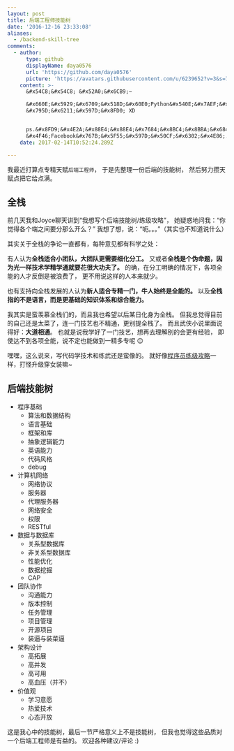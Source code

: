 ```yaml
---
layout: post
title: 后端工程师技能树
date: '2016-12-16 23:33:08'
aliases:
  - /backend-skill-tree
comments:
  - author:
      type: github
      displayName: daya0576
      url: 'https://github.com/daya0576'
      picture: 'https://avatars.githubusercontent.com/u/6239652?v=3&s=73'
    content: >-
      &#x54C8;&#x54C8; &#x52A0;&#x6CB9;~  

      &#x660E;&#x5929;&#x6709;&#x518D;&#x60E0;Python&#x540E;&#x7AEF;&#x7684;&#x9762;&#x8BD5;,
      &#x795D;&#x6211;&#x597D;&#x8FD0; XD  


      ps.&#x8FD9;&#x4E2A;&#x88E4;&#x88E4;&#x7684;&#x8BC4;&#x8BBA;&#x6846;&#x8FD8;&#x662F;&#x7B2C;&#x4E00;&#x6B21;&#x89C1;&#x5230;,
      &#x4F46;Facebook&#x767B;&#x5F55;&#x597D;&#x50CF;&#x6302;&#x4E86;. 
    date: 2017-02-14T10:52:24.289Z

---
```


我最近打算点专精天赋`后端工程师`，
于是先整理一份后端的技能树，
然后努力攒天赋点把它给点满。

<!--MORE-->

## 全栈

前几天我和Joyce聊天讲到“我想写个后端技能树/练级攻略”，
她疑惑地问我：“你觉得各个端之间要分那么开么？”
我想了想，说：“呃。。。”（其实也不知道说什么）

其实关于全栈的争论一直都有，每种意见都有科学之处：

有人认为**全栈适合小团队，大团队更需要细化分工。**
又或者**全栈是个伪命题，因为光一样技术学精学通就要花很大功夫了。**
的确，在分工明确的情况下，各项全能的人才反倒是被浪费了，
更不用说这样的人本来就少。

也有支持向全栈发展的人认为**新人适合专精一门，牛人始终是全能的。**
以及**全栈指的不是语言，而是更基础的知识体系和综合能力。**

我其实是蛮羡慕全栈们的，而且我也希望以后某日化身为全栈。
但我总觉得目前的自己还是太菜了，连一门技艺也不精通，更别提全栈了。
而且武侠小说里面说得好：**大道相通**。
也就是说我学好了一门技艺，想再去理解别的会更有经验，
即使达不到各项全能，说不定也能做到一精多专呢 :wink: 

嘿嘿，这么说来，写代码学技术和练武还是蛮像的。
就好像[程序员练级攻略][level-up]一样，打怪升级穿女装嘛~


## 后端技能树

- 程序基础
    - 算法和数据结构
    - 语言基础
    - 框架和库
    - 抽象逻辑能力
    - 英语能力
    - 代码风格
    - debug
- 计算机网络
    - 网络协议
    - 服务器
    - 代理服务器
    - 网络安全
    - 权限
    - RESTful
- 数据与数据库
    - 关系型数据库
    - 非关系型数据库
    - 性能优化
    - 数据挖掘
    - CAP
- 团队协作
    - 沟通能力
    - 版本控制
    - 任务管理
    - 项目管理
    - 开源项目
    - 装逼与装菜逼
- 架构设计
    - 高拓展
    - 高并发
    - 高可用
    - 高血压（并不）
- 价值观
    - 学习意愿
    - 热爱技术
    - 心态开放

这是我心中的技能树，最后一节严格意义上不是技能树，
但我也觉得这些品质对一个后端工程师是有益的。
欢迎各种建议/评论 :)


[level-up]: http://coolshell.cn/articles/4990.html

